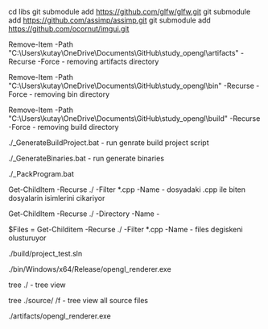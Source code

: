 cd libs
git submodule add https://github.com/glfw/glfw.git
git submodule add https://github.com/assimp/assimp.git
git submodule add https://github.com/ocornut/imgui.git


Remove-Item -Path "C:\Users\kutay\OneDrive\Documents\GitHub\study_opengl\artifacts" -Recurse -Force
    - removing artifacts directory

Remove-Item -Path "C:\Users\kutay\OneDrive\Documents\GitHub\study_opengl\bin" -Recurse -Force
    - removing bin directory

Remove-Item -Path "C:\Users\kutay\OneDrive\Documents\GitHub\study_opengl\build" -Recurse -Force
    - removing build directory

./_GenerateBuildProject.bat
    - run genrate build project script

./_GenerateBinaries.bat
    - run generate binaries

./_PackProgram.bat

Get-ChildItem -Recurse ./ -Filter *.cpp -Name
    - dosyadaki .cpp ile biten dosyalarin isimlerini cikariyor

Get-ChildItem -Recurse ./ -Directory -Name
    - 

$Files = Get-Childitem -Recurse ./ -Filter *.cpp -Name
    - files degiskeni olusturuyor

./build/project_test.sln

./bin/Windows/x64/Release/opengl_renderer.exe

tree ./ 
    - tree view

tree ./source/ /f
    - tree view all source files 

./artifacts/opengl_renderer.exe